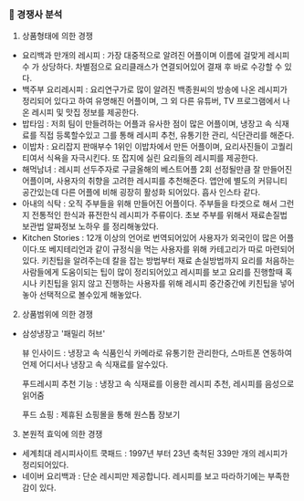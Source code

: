 ### 🏢 경쟁사 분석
1. 상품형태에 의한 경쟁
- 요리백과 만개의 레시피 : 가장 대중적으로 알려진 어플이며 이름에 걸맞게 레시피 수 가 상당하다. 차별점으로 요리클래스가 연결되어있어 결재 후 바로 수강할 수 있다.
- 백주부 요리레시피 : 요리연구가로 많이 알려진 백종원씨의 방송에 나온 레시피가 정리되어 있다고 하여 유명해진 어플이며, 그 외 다른 유튜버, TV 프로그램에서 나온 레시피 및 맛집 정보를 제공한다.
- 밥타임 : 저희 팀이 만들려하는 어플과 유사한 점이 많은 어플이며, 냉장고 속 식재료를 직접 등록할수있고 그를 통해 레시피 추천, 유통기한 관리, 식단관리를 해준다.
- 이밥차 : 요리잡지 판매부수 1위인 이밥차에서 만든 어플이며, 요리사진들이 고퀄리티여서 식욕을 자극시킨다. 또 잡지에 실린 요리들의 레시피를 제공한다.
- 해먹남녀 : 레시피 선두주자로 구글올해의 베스트어플 2회 선정될만큼 잘 만들어진 어플이며, 사용자의 취향을 고려한 레시피를 추천해준다. 앱안에 별도의 커뮤니티 공간있는데 다른 어플에 비해 굉장히 활성화 되어있다. 흡사 인스타 같다.
- 아내의 식탁 : 오직 주부들을 위해 만들어진 어플이다. 주부들을 타겟으로 해서 그런지 전통적인 한식과 퓨전한식 레시피가 주류이다. 초보 주부를 위해서 재료손질법 보관법 알짜정보 노하우 를 정리해놓았다. 
- Kitchen Stories : 12개 이상의 언어로 번역되어있어 사용자가 외국인이 많은 어플이다.또 베지테리언과 같이 규정식을 먹는 사용자를 위해 카테고리가 따로 마련되어있다. 키친팁을 알려주는데 칼을 잡는 방법부터 재료 손실방법까지 요리를 처음하는 사람들에게 도움이되는 팁이 많이 정리되어있고 레시피를 보고 요리를 진행할때 혹시나 키친팁을 읽지 않고 진행하는 사용자를 위해 레시피 중간중간에 키친팁을 넣어 놓아 선택적으로 볼수있게 해놓았다.

2. 상품범위에 의한 경쟁
- 삼성냉장고 '패밀리 허브'

  뷰 인사이드 : 냉장고 속 식품인식 카메라로 유통기한 관리한다, 스마트폰 연동하여 언제 어디서나 냉장고 속 식재료를 알수있다. 

  푸드레시피 추천 기능 : 냉장고 속 식재료를 이용한 레시피 추천, 레시피를 음성으로 읽어줌

  푸드 쇼핑 : 제휴된 쇼핑몰을 통해 원스톱 장보기

3. 본원적 효익에 의한 경쟁
- 세계최대 레시피사이트 쿡패드 : 1997년 부터 23년 축척된 339만 개의 레시피가 정리되어있다. 
- 네이버 요리백과 : 단순 레시피만 제공합니다. 레시피를 보고 따라하기에는 부족한 감이 있다. 

